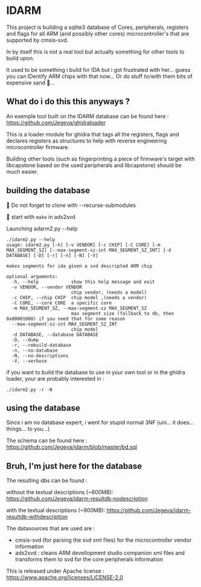 # IDARM

This project is building a sqlite3 database of Cores, peripherals, registers and flags
for all ARM (and possibly other cores) microcontroller's that are supported by cmsis-svd. 

In by itself this is not a real tool but actually something for other tools to build upon.

It used to be something i build for IDA but i got frustrated with her... guess you can IDentify ARM chips with that now...
Or do stuff to/with them bits of expensive sand :tongue:...

## What do i do this this anyways ?

An exemple tool built on the IDARM database can be found here : https://github.com/Jegeva/ghidraloader

This is a loader module for ghidra that tags all the registers,
flags and declares registers as structures to help with reverse engineering
microcontroller firmware.

Building other tools (such as fingerprinting a piece of firmware's target with libcapstone based on the used peripherals and libcapstone) should be much easier.

## building the database 

:bell: Do not forget to clone with --recurse-submodules

:bell: start with `make` in ads2svd 

Launching adarm2.py --help

```console
./idarm2.py --help
usage: idarm2.py [-h] [-v VENDOR] [-c CHIP] [-C CORE] [-m MAX_SEGMENT_SZ] [--max-segment-sz-int MAX_SEGMENT_SZ_INT] [-d DATABASE] [-D] [-r] [-n] [-N] [-V]

makes segments for ida given a svd descripted ARM chip

optional arguments:
  -h, --help            show this help message and exit
  -v VENDOR, --vendor VENDOR
                        chip vendor, (needs a model)
  -c CHIP, --chip CHIP  chip model ,(needs a vendor)
  -C CORE, --core CORE  a specific core
  -m MAX_SEGMENT_SZ, --max-segment-sz MAX_SEGMENT_SZ
                        max segment size (fallback to db, then 0x00001000) if you need that for some reason
  --max-segment-sz-int MAX_SEGMENT_SZ_INT
                        chip model
  -d DATABASE, --database DATABASE
  -D, --dump
  -r, --rebuild-database
  -n, --no-database
  -N, --no-descriptions
  -V, --verbose
```

if you want to build the database to use in your own tool or in the ghidra loader, your are probably interested in :
```console
./idarm2.py -r -N
```

## using the database

Since i am no database expert, i went for stupid normal 3NF (uni... it does... things... to you...)

The schema can be found here : https://github.com/Jegeva/idarm/blob/master/bd.sql

## Bruh, I'm just here for the database

The resulting dbs can be found :

without the textual descriptions (~600MB): https://github.com/Jegeva/idarm-resultdb-nodescription

with the textual descriptions    (~900MB): https://github.com/Jegeva/idarm-resultdb-withdescription


The datasources that are used are :
- cmsis-svd (for parsing the svd xml files) for the microcontroller vendor information
- ads2svd : cleans ARM devellopment studio companion xml files and transforms them to svd for the core peripherals information

This is released under Apache license : https://www.apache.org/licenses/LICENSE-2.0


